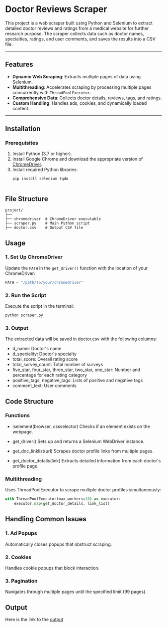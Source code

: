 # Doctor Reviews Scraper

This project is a web scraper built using Python and Selenium to extract detailed doctor reviews and ratings from a medical website for further research purpose. The scraper collects data such as doctor names, specialties, ratings, and user comments, and saves the results into a CSV file.

---

## Features
- **Dynamic Web Scraping**: Extracts multiple pages of data using Selenium.
- **Multithreading**: Accelerates scraping by processing multiple pages concurrently with `ThreadPoolExecutor`.
- **Comprehensive Data**: Collects doctor details, reviews, tags, and ratings.
- **Custom Handling**: Handles ads, cookies, and dynamically loaded content.

---

## Installation

### Prerequisites
1. Install Python (3.7 or higher).
2. Install Google Chrome and download the appropriate version of [ChromeDriver](https://chromedriver.chromium.org/downloads).
3. Install required Python libraries:
   ```bash
   pip install selenium tqdm



## File Structure
```
project/
├──
├── chromedriver  # ChromeDriver executable
├── scraper.py    # Main Python script
├── doctor.csv    # Output CSV file
```

## Usage

### 1. Set Up ChromeDriver  
Update the `PATH` in the `get_driver()` function with the location of your ChromeDriver:
```python
PATH = "/path/to/your/chromedriver"
```

### 2. Run the Script
Execute the script in the terminal:
```bash
python scraper.py
```

### 3. Output
The extracted data will be saved in doctor.csv with the following columns:

- d_name: Doctor's name
- d_speciality: Doctor's specialty
- total_score: Overall rating score
- total_survey_count: Total number of surveys
- five_star, four_star, three_star, two_star, one_star: Number and percentage for each rating category
- positive_tags, negative_tags: Lists of positive and negative tags
- comment_text: User comments

## Code Structure

### Functions
- iselement(browser, cssselector)
Checks if an element exists on the webpage.

- get_driver()
Sets up and returns a Selenium WebDriver instance.

- get_doc_linklist(url)
Scrapes doctor profile links from multiple pages.

- get_doctor_details(link)
Extracts detailed information from each doctor's profile page.

### Multithreading
Uses ThreadPoolExecutor to scrape multiple doctor profiles simultaneously:

```python
with ThreadPoolExecutor(max_workers=10) as executor:
    executor.map(get_doctor_details, link_list)
```

## Handling Common Issues
### 1. Ad Popups
Automatically closes popups that obstruct scraping.
### 2. Cookies
Handles cookie popups that block interaction.
### 3. Pagination
Navigates through multiple pages until the specified limit (99 pages).


## Output
Here is the link to the [output](doctor.csv)
